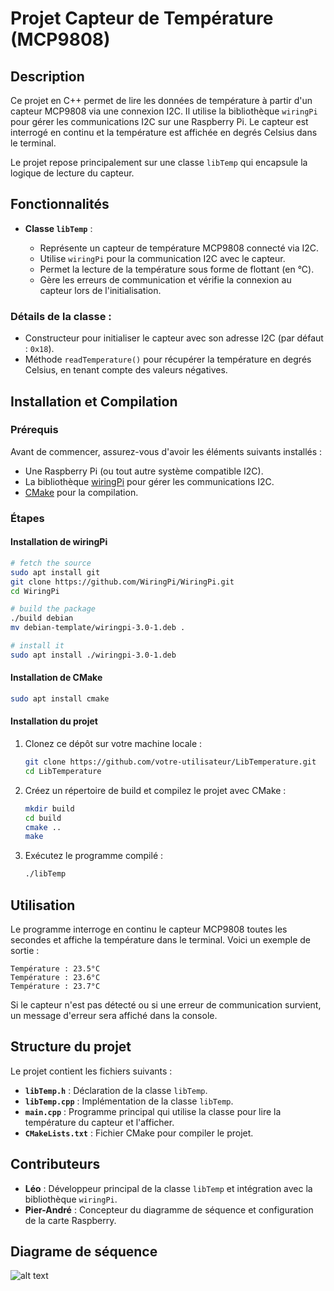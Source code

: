 # Projet Capteur de Température (MCP9808)

## Description

Ce projet en C++ permet de lire les données de température à partir d'un capteur MCP9808 via une connexion I2C. Il utilise la bibliothèque `wiringPi` pour gérer les communications I2C sur une Raspberry Pi. Le capteur est interrogé en continu et la température est affichée en degrés Celsius dans le terminal.

Le projet repose principalement sur une classe `libTemp` qui encapsule la logique de lecture du capteur.

## Fonctionnalités

- **Classe `libTemp`** :
  
  - Représente un capteur de température MCP9808 connecté via I2C.
  - Utilise `wiringPi` pour la communication I2C avec le capteur.
  - Permet la lecture de la température sous forme de flottant (en °C).
  - Gère les erreurs de communication et vérifie la connexion au capteur lors de l'initialisation.

### Détails de la classe :
  - Constructeur pour initialiser le capteur avec son adresse I2C (par défaut : `0x18`).
  - Méthode `readTemperature()` pour récupérer la température en degrés Celsius, en tenant compte des valeurs négatives.
  
## Installation et Compilation

### Prérequis

Avant de commencer, assurez-vous d'avoir les éléments suivants installés :

- Une Raspberry Pi (ou tout autre système compatible I2C).
- La bibliothèque [wiringPi](https://github.com/WiringPi/WiringPi) pour gérer les communications I2C.
- [CMake](https://cmake.org/) pour la compilation.

### Étapes

#### Installation de wiringPi

``` bash
# fetch the source
sudo apt install git
git clone https://github.com/WiringPi/WiringPi.git
cd WiringPi

# build the package
./build debian
mv debian-template/wiringpi-3.0-1.deb .

# install it
sudo apt install ./wiringpi-3.0-1.deb
```
#### Installation de CMake

``` bash
sudo apt install cmake
```

#### Installation du projet

1. Clonez ce dépôt sur votre machine locale :
    ```bash
    git clone https://github.com/votre-utilisateur/LibTemperature.git
    cd LibTemperature
    ```

2. Créez un répertoire de build et compilez le projet avec CMake :
    ```bash
    mkdir build
    cd build
    cmake ..
    make
    ```

3. Exécutez le programme compilé :
    ```bash
    ./libTemp
    ```

## Utilisation

Le programme interroge en continu le capteur MCP9808 toutes les secondes et affiche la température dans le terminal. Voici un exemple de sortie :

```
Température : 23.5°C
Température : 23.6°C
Température : 23.7°C
```

Si le capteur n'est pas détecté ou si une erreur de communication survient, un message d'erreur sera affiché dans la console.

## Structure du projet

Le projet contient les fichiers suivants :

- **`libTemp.h`** : Déclaration de la classe `libTemp`.
- **`libTemp.cpp`** : Implémentation de la classe `libTemp`.
- **`main.cpp`** : Programme principal qui utilise la classe pour lire la température du capteur et l'afficher.
- **`CMakeLists.txt`** : Fichier CMake pour compiler le projet.

## Contributeurs

- **Léo** : Développeur principal de la classe `libTemp` et intégration avec la bibliothèque `wiringPi`.
- **Pier-André** : Concepteur du diagramme de séquence et configuration de la carte Raspberry.

## Diagrame de séquence

![alt text](https://drive.google.com/uc?export=view&id=1GCA8TgrqBAq1sskiX6H1L1OuEINfWh0-)
